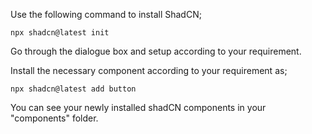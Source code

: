 Use the following command to install ShadCN;

```
npx shadcn@latest init
```

Go through the dialogue box and setup according to your requirement.

Install the necessary component according to your requirement as;

```
npx shadcn@latest add button
```

You can see your newly installed shadCN components in your "components" folder.
